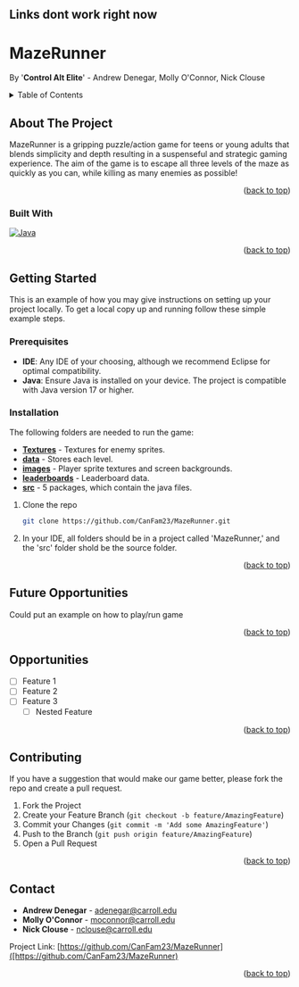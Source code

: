 ## Links dont work right now
<a name="readme-top"></a>

# MazeRunner
By '**Control Alt Elite**' - Andrew Denegar, Molly O'Connor, Nick Clouse

<!-- TABLE OF CONTENTS -->
<details>
  <summary>Table of Contents</summary>
  <ol>
    <li>
      <a href="#about-the-project">About The Project</a>
      <ul>
        <li><a href="#built-with">Built With</a></li>
      </ul>
    </li>
    <li>
      <a href="#getting-started">Getting Started</a>
      <ul>
        <li><a href="#prerequisites">Prerequisites</a></li>
        <li><a href="#installation">Installation</a></li>
      </ul>
    </li>
    <li><a href="#usage">Usage</a></li>
    <li><a href="#opportunities">Future Opportunities</a></li>
    <li><a href="#contributing">Contributing</a></li>
    <li><a href="#contact">Contact</a></li>
  </ol>
</details>

<!-- ABOUT THE PROJECT -->
## About The Project

MazeRunner is a gripping puzzle/action game for teens or young adults that blends simplicity and depth resulting in a suspenseful and strategic gaming experience. 
The aim of the game is to escape all three levels of the maze as quickly as you can, while killing as many enemies as possible!

<p align="right">(<a href="#readme-top">back to top</a>)</p>



### Built With

[![Java][java-img]][java-url]

<p align="right">(<a href="#readme-top">back to top</a>)</p>



<!-- GETTING STARTED -->
## Getting Started

This is an example of how you may give instructions on setting up your project locally.
To get a local copy up and running follow these simple example steps.

### Prerequisites

* **IDE**: Any IDE of your choosing, although we recommend Eclipse for optimal compatibility.
* **Java**: Ensure Java is installed on your device. The project is compatible with Java version 17 or higher.

### Installation
The following folders are needed to run the game:
  * [**Textures**](Textures/) - Textures for enemy sprites.
  * [**data**](data/) - Stores each level.
  * [**images**](images/) - Player sprite textures and screen backgrounds.
  * [**leaderboards**](leaderboards/) - Leaderboard data.
  * [**src**](src/) - 5 packages, which contain the java files.
1. Clone the repo
   ```sh
   git clone https://github.com/CanFam23/MazeRunner.git
   ```
3. In your IDE, all folders should be in a project called 'MazeRunner,' and the 'src' folder shold be the source folder.

<p align="right">(<a href="#readme-top">back to top</a>)</p>

<!-- Opportunities -->
## Future Opportunities

Could put an example on how to play/run game

<p align="right">(<a href="#readme-top">back to top</a>)</p>



<!-- ROADMAP -->
## Opportunities

- [ ] Feature 1
- [ ] Feature 2
- [ ] Feature 3
    - [ ] Nested Feature

<p align="right">(<a href="#readme-top">back to top</a>)</p>


<!-- CONTRIBUTING -->
## Contributing
If you have a suggestion that would make our game better, please fork the repo and create a pull request.

1. Fork the Project
2. Create your Feature Branch (`git checkout -b feature/AmazingFeature`)
3. Commit your Changes (`git commit -m 'Add some AmazingFeature'`)
4. Push to the Branch (`git push origin feature/AmazingFeature`)
5. Open a Pull Request


<p align="right">(<a href="#readme-top">back to top</a>)</p>

<!-- CONTACT -->
## Contact

* **Andrew Denegar** - adenegar@carroll.edu
* **Molly O'Connor** - moconnor@carroll.edu
* **Nick Clouse** - nclouse@carroll.edu

Project Link: [https://github.com/CanFam23/MazeRunner]([https://github.com/CanFam23/MazeRunner)

<p align="right">(<a href="#readme-top">back to top</a>)</p>


<!-- MARKDOWN LINKS & IMAGES -->
[java-url]:https://www.java.com/en/
[java-img]:https://img.shields.io/badge/Java-ED8B00?style=for-the-badge&logo=openjdk&logoColor=white
